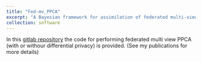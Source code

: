 ```yaml
---
title: "Fed-mv_PPCA"
excerpt: "A Bayesian framework for assimilation of federated multi-view heterogeneous datasets based on Probabilistic PCA"
collection: software
---
```


In this [gitlab repository](https://gitlab.inria.fr/epione/federated-multi-views-ppca) the code for performing federated multi view PPCA (with or withour differential privacy) is provided. (See my publications for more details)
